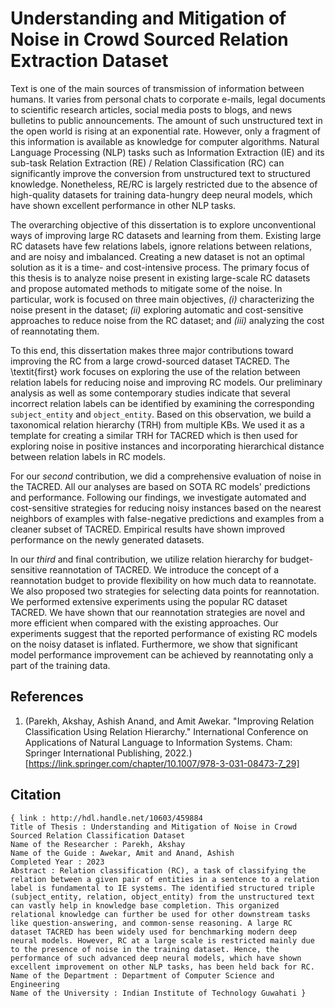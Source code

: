 # Understanding and Mitigation of Noise in Crowd Sourced Relation Extraction Dataset
Text is one of the main sources of transmission of information between humans. It varies from personal chats to corporate e-mails, legal documents to scientific research articles, social media posts to blogs, and news bulletins to public announcements. The amount of such unstructured text in the open world is rising at an exponential rate. However, only a fragment of this information is available as knowledge for computer algorithms. Natural Language Processing (NLP) tasks such as Information Extraction (IE) and its sub-task Relation Extraction (RE) / Relation Classification (RC) can significantly improve the conversion from unstructured text to structured knowledge. Nonetheless, RE/RC is largely restricted due to the absence of high-quality datasets for training data-hungry deep neural models, which have shown excellent performance in other NLP tasks.

The overarching objective of this dissertation is to explore unconventional ways of improving large RC datasets and learning from them. Existing large RC datasets have few relations labels, ignore relations between relations, and are noisy and imbalanced. Creating a new dataset is not an optimal solution as it is a time- and cost-intensive process. The primary focus of this thesis is to analyze noise present in existing large-scale RC datasets and propose automated methods to mitigate some of the noise. In particular, work is focused on three main objectives, *(i)* characterizing the noise present in the dataset; *(ii)* exploring automatic and cost-sensitive approaches to reduce noise from the RC dataset; and *(iii)* analyzing the cost of reannotating them. 

To this end, this dissertation makes three major contributions toward improving the RC from a large crowd-sourced dataset TACRED. The \textit{first} work focuses on exploring the use of the relation between relation labels for reducing noise and improving RC models. Our preliminary analysis as well as some contemporary studies indicate that several incorrect relation labels can be identified by examining the corresponding `subject_entity` and `object_entity`. Based on this observation, we build a taxonomical relation hierarchy (TRH) from multiple KBs. We used it as a template for creating a similar TRH for TACRED which is then used for exploring noise in positive instances and incorporating hierarchical distance between relation labels in RC models.

For our *second* contribution, we did a comprehensive evaluation of noise in the TACRED. All our analyses are based on SOTA RC models' predictions and performance. Following our findings, we investigate automated and cost-sensitive strategies for reducing noisy instances based on the nearest neighbors of examples with false-negative predictions and examples from a cleaner subset of TACRED. Empirical results have shown improved performance on the newly generated datasets.

In our *third* and final contribution, we utilize relation hierarchy for budget-sensitive reannotation of TACRED. We introduce the concept of a reannotation budget to provide flexibility on how much data to reannotate. We also proposed two strategies for selecting data points for reannotation. We performed extensive experiments using the popular RC dataset TACRED. We have shown that our reannotation strategies are novel and more efficient when compared with the existing approaches. Our experiments suggest that the reported performance of existing RC models on the noisy dataset is inflated. Furthermore, we show that significant model performance improvement can be achieved by reannotating only a part of the training data.



## References

1. (Parekh, Akshay, Ashish Anand, and Amit Awekar. "Improving Relation Classification Using Relation Hierarchy." International Conference on Applications of Natural Language to Information Systems. Cham: Springer International Publishing, 2022.) [https://link.springer.com/chapter/10.1007/978-3-031-08473-7_29]

## Citation
```
{ link : http://hdl.handle.net/10603/459884
Title of Thesis : Understanding and Mitigation of Noise in Crowd Sourced Relation Classification Dataset
Name of the Researcher : Parekh, Akshay
Name of the Guide : Awekar, Amit and Anand, Ashish
Completed Year : 2023
Abstract : Relation classification (RC), a task of classifying the relation between a given pair of entities in a sentence to a relation label is fundamental to IE systems. The identified structured triple (subject_entity, relation, object_entity) from the unstructured text can vastly help in knowledge base completion. This organized relational knowledge can further be used for other downstream tasks like question-answering, and common-sense reasoning. A large RC dataset TACRED has been widely used for benchmarking modern deep neural models. However, RC at a large scale is restricted mainly due to the presence of noise in the training dataset. Hence, the performance of such advanced deep neural models, which have shown excellent improvement on other NLP tasks, has been held back for RC.
Name of the Department : Department of Computer Science and Engineering
Name of the University : Indian Institute of Technology Guwahati }
```